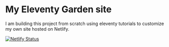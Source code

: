 # My Eleventy Garden site

I am building this project from scratch using eleventy tutorials to customize my own site hosted on Netlify.

[![Netlify Status](https://api.netlify.com/api/v1/badges/d7ff6bb3-78ba-404b-ba3a-65a5e64ee009/deploy-status)](https://app.netlify.com/sites/upbeat-darwin-4eeb7e/deploys)
